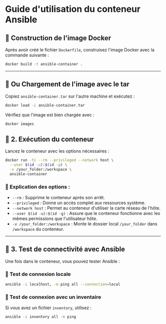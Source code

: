 # Guide d'utilisation du conteneur Ansible

## 📌  Construction de l'image Docker
Après avoir créé le fichier `Dockerfile`, construisez l'image Docker avec la commande suivante :

```sh
docker build -t ansible-container .
```

---

## 🔹 Ou Chargement de l'image avec le tar          
Copiez `ansible-container.tar` sur l'autre machine et exécutez :
```sh
docker load -i ansible-container.tar
```

Vérifiez que l'image est bien chargée avec :
```sh
docker images
```



## 📌 2. Exécution du conteneur
Lancez le conteneur avec les options nécessaires :

```sh
docker run -ti --rm --privileged --network host \
  --user $(id -u):$(id -g) \
  -v /your_folder:/workspace \
  ansible-container
```

### 🔹 Explication des options :
- `--rm` : Supprime le conteneur après son arrêt.
- `--privileged` : Donne un accès complet aux ressources système.
- `--network host` : Permet au conteneur d'utiliser la carte réseau de l'hôte.
- `--user $(id -u):$(id -g)` : Assure que le conteneur fonctionne avec les mêmes permissions que l'utilisateur hôte.
- `-v /your_folder:/workspace` : Monte le dossier local `/your_folder` dans `/workspace` du conteneur.

---

## 📌 3. Test de connectivité avec Ansible
Une fois dans le conteneur, vous pouvez tester Ansible :

### 🔹 Test de connexion locale
```sh
ansible -i localhost, -m ping all --connection=local
```

### 🔹 Test de connexion avec un inventaire
Si vous avez un fichier `inventory`, utilisez :
```sh
ansible -i inventory all -m ping
```


